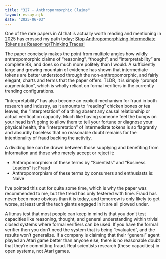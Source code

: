 ```yaml
---
title: "327 - Anthropormorphic Claims"
layout: essay.njk
date: "2025-06-03"
---
```


One of the rare papers in AI that is actually worth reading and mentioning in 2025 has crossed my path today: [Stop Anthropomorphizing Intermediate Tokens as Reasoning/Thinking Traces!](https://arxiv.org/abs/2504.09762v2)

The paper concisely makes the point from multiple angles how wildly anthropomorphic claims of “reasoning”, “thought”, and “interpretability” are complete BS, and does so much more politely than I would. A sufficiently large and growing mountain of evidence has shown that intermediate tokens are better understood through the non-anthropomorphic, and fairly elegant, charts and terms that the paper offers. TLDR, it is simply “prompt augmentation”, which is wholly reliant on formal verifiers in the currently trending configurations. 

“Interpretability” has also become an explicit mechanism for fraud in both research and industry, as it amounts to “reading” chicken bones or tea leaves, the “interpretation” of a thing absent any causal relationship or actual verification capacity. Much like having someone feel the bumps on your head isn’t going to allow them to tell your fortune or diagnose your physical health, the “interpretation” of intermediate tokens is so flagrantly and absurdly baseless that no reasonable doubt remains for the intentionality of fraud backing the activity.

A dividing line can be drawn between those supplying and benefiting from information and those who merely accept or reject it:

- Anthropomorphism of these terms by “Scientists” and “Business Leaders” is: Fraud
- Anthropomorphism of these terms by consumers and enthusiasts is: Naïve

I’ve pointed this out for quite some time, which is why the paper was recommended to me, but the trend has only festered with time. Fraud has never been more obvious than it is today, and tomorrow is only likely to get worse, at least until the tech giants engaged in it are all plowed under. 
 
A litmus test that most people can keep in mind is that you don’t test capacities like reasoning, thought, and general understanding within trivial closed systems where formal verifiers can be used. If you have the formal verifier then you don’t need the system that is being “evaluated”, and the results won’t generalize. If a company is claiming that their “general” agent played an Atari game better than anyone else, there is no reasonable doubt that they’re committing fraud. Real scientists research (these capacities) in open systems, not Atari games.
